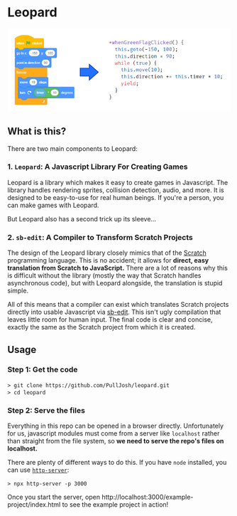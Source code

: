 # Leopard

![Scratch translation example](./translation-example.png)

## What is this?

There are two main components to Leopard:

### 1. `Leopard`: A Javascript Library For Creating Games

Leopard is a library which makes it easy to create games in Javascript. The library handles rendering sprites, collision detection, audio, and more. It is designed to be easy-to-use for real human beings. If you're a person, you can make games with Leopard.

But Leopard also has a second trick up its sleeve...

### 2. `sb-edit`: A Compiler to Transform Scratch Projects

The design of the Leopard library closely mimics that of the [Scratch](https://scratch.mit.edu/) programming language. This is no accident; it allows for **direct, easy translation from Scratch to JavaScript.** There are a lot of reasons why this is difficult without the library (mostly the way that Scratch handles asynchronous code), but with Leopard alongside, the translation is stupid simple.

All of this means that a compiler can exist which translates Scratch projects directly into usable Javascript via [sb-edit](https://github.com/PullJosh/sb-edit). This isn't ugly compilation that leaves little room for human input. The final code is clear and concise, exactly the same as the Scratch project from which it is created.

## Usage

### Step 1: Get the code

```
> git clone https://github.com/PullJosh/leopard.git
> cd leopard
```

### Step 2: Serve the files

Everything in this repo can be opened in a browser directly. Unfortunately for us, javascript modules must come from a server like `localhost` rather than straight from the file system, so **we need to serve the repo's files on localhost.**

There are plenty of different ways to do this. If you have `node` installed, you can use [`http-server`](https://www.npmjs.com/package/http-server):

```
> npx http-server -p 3000
```

Once you start the server, open http://localhost:3000/example-project/index.html to see the example project in action!
